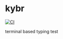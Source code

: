# kybr

[![CI](https://github.com//kybr/workflows/CI/badge.svg)](https://github.com//kybr/actions)

terminal based typing test
